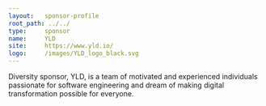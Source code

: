 ```yaml
---
layout:   sponsor-profile
root_path: ../../
type:     sponsor
name:     YLD
site:     https://www.yld.io/
logo:     /images/YLD_logo_black.svg
---
```


Diversity sponsor, YLD, is a team of motivated and experienced individuals passionate for software engineering and dream of making digital transformation possible for everyone.
